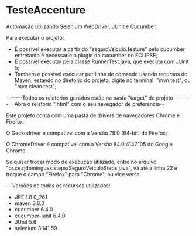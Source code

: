 # TesteAccenture
Automação utilizando Selenium WebDriver, JUnit e Cucumber.

Para executar o projeto:

- É possivel executar a partir do "seguroVeiculo.feature" pelo cucumber, entretanto é necessario o plugin do cucumber no ECLIPSE;
- É possivel executar pela classe RunnerTest.java, que executa com JUnit 5;
- Tambem é possivel executar por linha de comando usando recursos do Maven, estando no diretorio do projeto, digite no terminal: "mvn test", ou "mvn clean test";

-------Todos os relatorios gerados estão na pasta "target" do projeto--------
--Abra o relatorio ".html" com o seu navegador de preferencia--


Este projeto conta com uma pasta de drivers de navegadores Chrome e Firefox.

O Geckodriver é compativel com a Versão 79.0 (64-bit) do Firefox;

O ChromeDriver é compativel com a Versão 84.0.4147.105 do Google Chrome. 

Se quiser trocar modo de execução utilizado, entre no arquivo "br.ce.rjdomingues.steps/SeguroVeiculoSteps.java", vá até a linha 22 e troque o campo "Firefox" para "Chrome", ou vice versa.


-- Versões de todos os recursos utilizados:

- JRE 1.8.0_261
- maven 3.6.3
- cucumber 6.4.0
- cucumber-junit 6.4.0
- JUnit 5.6
- selenium 3.141.59